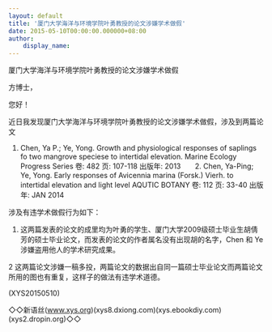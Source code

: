 ```yaml
---
layout: default
title: '厦门大学海洋与环境学院叶勇教授的论文涉嫌学术做假'
date: 2015-05-10T00:00:00.000000+08:00
author:
    display_name: 
---
```


厦门大学海洋与环境学院叶勇教授的论文涉嫌学术做假

方博士，

您好！

近日我发现厦门大学海洋与环境学院叶勇教授的论文涉嫌学术做假，涉及到两篇论文

1. Chen, Ya P.; Ye, Yong. Growth and physiological responses of saplings fo two mangrove speciese to intertidal elevation. Marine Ecology Progress Series  卷: 482   页: 107-118   出版年: 2013　　2. Chen, Ya-Ping; Ye, Yong. Early  responses  of  Avicennia  marina  (Forsk.)  Vierh.  to  intertidal elevation  and  light  level AQUTIC BOTANY  卷: 112   页: 33-40   出版年: JAN 2014

涉及有违学术做假行为如下：

1. 这两篇发表的论文的成里均为叶勇的学生、厦门大学2009级硕士毕业生胡倩芳的硕士毕业论文，而发表的论文的作者属名没有出现胡的名字，Chen 和 Ye 涉嫌盗用他人的学术研究成果。

2  这两篇论文涉嫌一稿多投，两篇论文的数据出自同一篇硕士毕业论文而两篇论文所用的图也有重复，这样子的做法有违学术道德。

(XYS20150510)

◇◇新语丝(www.xys.org)(xys8.dxiong.com)(xys.ebookdiy.com)(xys2.dropin.org)◇◇

